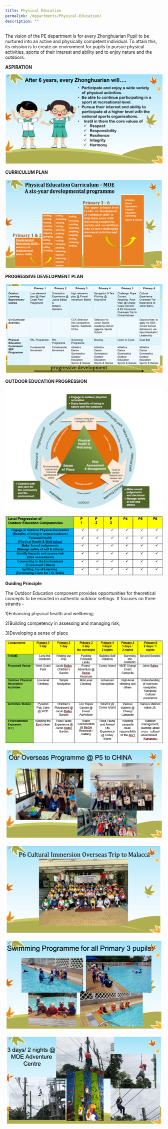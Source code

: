 ```yaml
---
title: Physical Education
permalink: /departments/Physical-Education/
description: ""
---
```


The vision of the PE department is for every Zhonghuarian Pupil to be nurtured into an active and physically competent individual. To attain this, its mission is to create an environment for pupils to pursue physical activities, sports of their interest and ability and to enjoy nature and the outdoors.

**ASPIRATION**

![](/images/PE-Pic%201.png)

**CURRICULUM PLAN**

![](/images/PE-Pic%202.png)

**PROGRESSIVE DEVELOPMENT PLAN**

![](/images/PE-Pic%203.png)

**OUTDOOR EDUCATION PROGRESSION**

![](/images/PE%20-%20Pic%204.png)

![](/images/PE-Pic%205.png)

**Guiding Principle**

The Outdoor Education component provides opportunities for theoretical concepts to be enacted in authentic outdoor settings. It focuses on three strands –

1)Enhancing physical health and wellbeing;

2)Building competency in assessing and managing risk;

3)Developing a sense of place

![](/images/PE-Pic%206.png)

![](/images/PE-Pic%207.png)

![](/images/PE-Pic%208.png)

![](/images/PE-Pic%209.png)

![](/images/PE-Pic%2010.png)